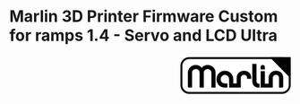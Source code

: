 # Marlin 3D Printer Firmware Custom for ramps 1.4 - Servo and LCD Ultra

<img align="right" src="Documentation/Logo/Marlin%20Logo%20GitHub.png" />
